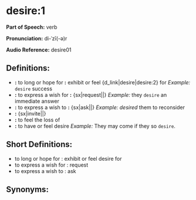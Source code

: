 # desire:1

**Part of Speech:** verb

**Pronunciation:** di-ˈzī(-ə)r

**Audio Reference:** desire01

## Definitions:
- **:** to long or hope for **:** exhibit or feel {d_link|desire|desire:2} for 
  *Example:* `desire` success
- **:** to express a wish for **:** {sx|request||} 
  *Example:* they `desire` an immediate answer
- **:** to express a wish to **:** {sx|ask||} 
  *Example:* *desired* them to reconsider
- **:** {sx|invite||}
- **:** to feel the loss of
- **:** to have or feel desire 
  *Example:* They may come if they so `desire`.

## Short Definitions:
- to long or hope for : exhibit or feel desire for
- to express a wish for : request
- to express a wish to : ask

## Synonyms:
